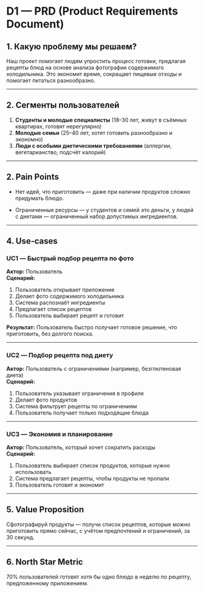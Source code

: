 # D1 — PRD (Product Requirements Document)

## 1. Какую проблему мы решаем?
Наш проект помогает людям упростить процесс готовки, предлагая рецепты блюд на основе анализа фотографии содержимого холодильника. Это экономит время, сокращает пищевые отходы и помогает питаться разнообразно.

---

## 2. Сегменты пользователей
1. **Студенты и молодые специалисты** (18–30 лет, живут в съёмных квартирах, готовят нерегулярно)  
2. **Молодые семьи** (25–40 лет, хотят готовить разнообразно и экономно)  
3. **Люди с особыми диетическими требованиями** (аллергии, вегетарианство, подсчёт калорий)  

---

## 2. Pain Points

- Нет идей, что приготовить — даже при наличии продуктов сложно придумать блюдо.

- Ограниченные ресурсы — у студентов и семей это деньги, у людей с диетами — ограниченный набор допустимых ингредиентов.
---

## 4. Use‑cases

### UC1 — Быстрый подбор рецепта по фото
**Актор:** Пользователь  
**Сценарий:**
1. Пользователь открывает приложение  
2. Делает фото содержимого холодильника  
3. Система распознаёт ингредиенты  
4. Предлагает список рецептов  
5. Пользователь выбирает рецепт и готовит  

**Результат:** Пользователь быстро получает готовое решение, что приготовить, без долгого поиска.

---

### UC2 — Подбор рецепта под диету
**Актор:** Пользователь с ограничениями (например, безглютеновая диета)  
**Сценарий:**
1. Пользователь указывает ограничения в профиле  
2. Делает фото продуктов  
3. Система фильтрует рецепты по ограничениям  
4. Пользователь получает только подходящие блюда  

---

### UC3 — Экономия и планирование
**Актор:** Пользователь, который хочет сократить расходы  
**Сценарий:**
1. Пользователь выбирает список продуктов, которые нужно использовать  
2. Система предлагает рецепты, чтобы продукты не пропали  
3. Пользователь готовит и экономит  

---

## 5. Value Proposition
Сфотографируй продукты — получи список рецептов, которые можно приготовить прямо сейчас, с учётом предпочтений и ограничений, за 30 секунд.

---

## 6. North Star Metric
70% пользователей готовят хотя бы одно блюдо в неделю по рецепту, предложенному приложением.

